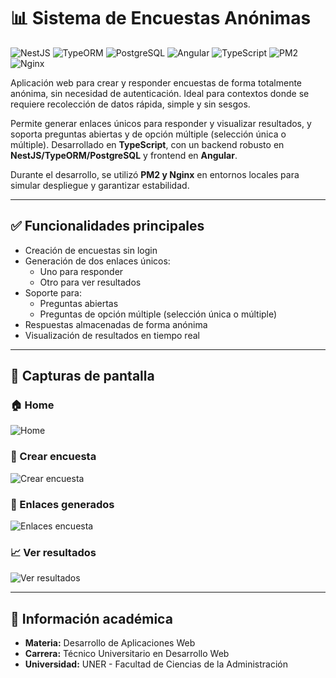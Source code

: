 # 📊 Sistema de Encuestas Anónimas

![NestJS](https://img.shields.io/badge/NestJS-E0234E?style=for-the-badge&logo=nestjs&logoColor=white)
![TypeORM](https://img.shields.io/badge/TypeORM-3178C6?style=for-the-badge&logo=typeorm&logoColor=white)
![PostgreSQL](https://img.shields.io/badge/PostgreSQL-336791?style=for-the-badge&logo=postgresql&logoColor=white)
![Angular](https://img.shields.io/badge/Angular-DD0031?style=for-the-badge&logo=angular&logoColor=white)
![TypeScript](https://img.shields.io/badge/TypeScript-3178C6?style=for-the-badge&logo=typescript&logoColor=white)
![PM2](https://img.shields.io/badge/PM2-2B037A?style=for-the-badge)
![Nginx](https://img.shields.io/badge/Nginx-009639?style=for-the-badge&logo=nginx&logoColor=white)

Aplicación web para crear y responder encuestas de forma totalmente anónima, sin necesidad de autenticación. Ideal para contextos donde se requiere recolección de datos rápida, simple y sin sesgos.

Permite generar enlaces únicos para responder y visualizar resultados, y soporta preguntas abiertas y de opción múltiple (selección única o múltiple). Desarrollado en **TypeScript**, con un backend robusto en **NestJS/TypeORM/PostgreSQL** y frontend en **Angular**.  

Durante el desarrollo, se utilizó **PM2 y Nginx** en entornos locales para simular despliegue y garantizar estabilidad.

---

## ✅ Funcionalidades principales

- Creación de encuestas sin login  
- Generación de dos enlaces únicos:
  - Uno para responder
  - Otro para ver resultados
- Soporte para:
  - Preguntas abiertas
  - Preguntas de opción múltiple (selección única o múltiple)
- Respuestas almacenadas de forma anónima  
- Visualización de resultados en tiempo real  

---

## 🧪 Capturas de pantalla

### 🏠 Home
![Home](https://i.imgur.com/gdoLR6G.png)

### 📝 Crear encuesta
![Crear encuesta](https://i.imgur.com/sruCyOX.png)

### 🔗 Enlaces generados
![Enlaces encuesta](https://i.imgur.com/G6QuiDW.png)

### 📈 Ver resultados
![Ver resultados](https://i.imgur.com/6DQsCU3.png)

  

---

## 🏫 Información académica

- **Materia:** Desarrollo de Aplicaciones Web  
- **Carrera:** Técnico Universitario en Desarrollo Web  
- **Universidad:** UNER - Facultad de Ciencias de la Administración
